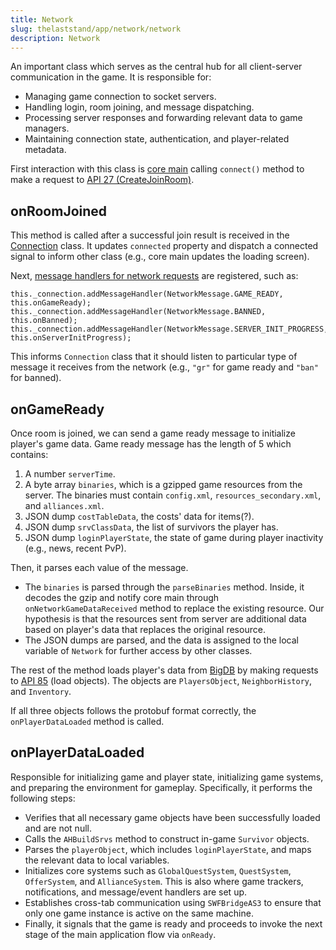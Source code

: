 ```yaml
---
title: Network
slug: thelaststand/app/network/network
description: Network
---
```


An important class which serves as the central hub for all client-server communication in the game. It is responsible for:

- Managing game connection to socket servers.
- Handling login, room joining, and message dispatching.
- Processing server responses and forwarding relevant data to game managers.
- Maintaining connection state, authentication, and player-related metadata.

First interaction with this class is [core main](/core-main) calling `connect()` method to make a request to [API 27 (CreateJoinRoom)](/api-server#api-27).

## onRoomJoined

This method is called after a successful join result is received in the [Connection](/playerio/connection#handlemessage) class. It updates `connected` property and dispatch a connected signal to inform other class (e.g., core main updates the loading screen).

Next, [message handlers for network requests](/playerio/connection#handlemessage) are registered, such as:

```as3
this._connection.addMessageHandler(NetworkMessage.GAME_READY, this.onGameReady);
this._connection.addMessageHandler(NetworkMessage.BANNED, this.onBanned);
this._connection.addMessageHandler(NetworkMessage.SERVER_INIT_PROGRESS, this.onServerInitProgress);
```

This informs `Connection` class that it should listen to particular type of message it receives from the network (e.g., `"gr"` for game ready and `"ban"` for banned).

## onGameReady

Once room is joined, we can send a game ready message to initialize player's game data. Game ready message has the length of 5 which contains:

1. A number `serverTime`.
2. A byte array `binaries`, which is a gzipped game resources from the server. The binaries must contain `config.xml`, `resources_secondary.xml`, and `alliances.xml`.
3. JSON dump `costTableData`, the costs' data for items(?).
4. JSON dump `srvClassData`, the list of survivors the player has.
5. JSON dump `loginPlayerState`, the state of game during player inactivity (e.g., news, recent PvP).

Then, it parses each value of the message.

- The `binaries` is parsed through the `parseBinaries` method. Inside, it decodes the gzip and notify core main through `onNetworkGameDataReceived` method to replace the existing resource. Our hypothesis is that the resources sent from server are additional data based on player's data that replaces the original resource.
- The JSON dumps are parsed, and the data is assigned to the local variable of `Network` for further access by other classes.

The rest of the method loads player's data from [BigDB](/playerio/bigdb) by making requests to [API 85](/api-server#api-85) (load objects). The objects are `PlayersObject`, `NeighborHistory`, and `Inventory`.

If all three objects follows the protobuf format correctly, the `onPlayerDataLoaded` method is called.

## onPlayerDataLoaded

Responsible for initializing game and player state, initializing game systems, and preparing the environment for gameplay. Specifically, it performs the following steps:

- Verifies that all necessary game objects have been successfully loaded and are not null.
- Calls the `AHBuildSrvs` method to construct in-game `Survivor` objects.
- Parses the `playerObject`, which includes `loginPlayerState`, and maps the relevant data to local variables.
- Initializes core systems such as `GlobalQuestSystem`, `QuestSystem`, `OfferSystem`, and `AllianceSystem`. This is also where game trackers, notifications, and message/event handlers are set up.
- Establishes cross-tab communication using `SWFBridgeAS3` to ensure that only one game instance is active on the same machine.
- Finally, it signals that the game is ready and proceeds to invoke the next stage of the main application flow via `onReady`.
